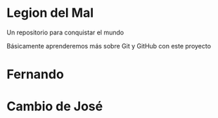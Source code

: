 # Legion del Mal
Un repositorio para conquistar el mundo

Básicamente aprenderemos más sobre Git y GitHub con este proyecto


# Fernando

# Cambio de José